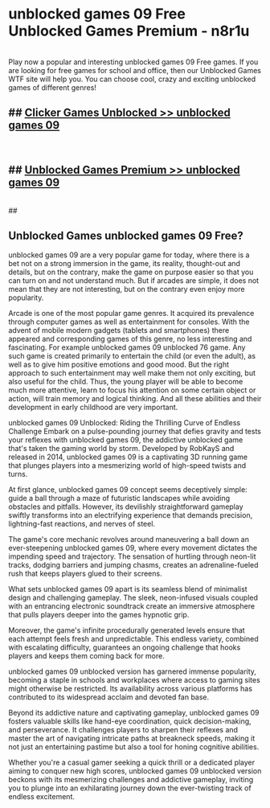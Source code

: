 # unblocked games 09 Free Unblocked Games Premium - n8r1u <br>
<br>
Play now a popular and interesting unblocked games 09 Free games. If you are looking for free games for school and office, then our Unblocked Games WTF site will help you. You can choose cool, crazy and exciting unblocked games of different genres!


## ##  [Clicker Games Unblocked >> unblocked games 09](http://freeplayer.one?title=unblocked_games_09&ref=M1)
  <br>

##  ## [Unblocked Games Premium >> unblocked games 09](http://freeplayer.one?title=unblocked_games_09&ref=M1)
  <br>
  ##



## Unblocked Games unblocked games 09 Free?

unblocked games 09 are a very popular game for today, where there is a bet not on a strong immersion in the game, its reality, thought-out and details, but on the contrary, make the game on purpose easier so that you can turn on and not understand much. But if arcades are simple, it does not mean that they are not interesting, but on the contrary even enjoy more popularity.

Arcade is one of the most popular game genres. It acquired its prevalence through computer games as well as entertainment for consoles. With the advent of mobile modern gadgets (tablets and smartphones) there appeared and corresponding games of this genre, no less interesting and fascinating. For example unblocked games 09 unblocked 76 game. Any such game is created primarily to entertain the child (or even the adult), as well as to give him positive emotions and good mood. But the right approach to such entertainment may well make them not only exciting, but also useful for the child. Thus, the young player will be able to become much more attentive, learn to focus his attention on some certain object or action, will train memory and logical thinking. And all these abilities and their development in early childhood are very important.

unblocked games 09 Unblocked: Riding the Thrilling Curve of Endless Challenge
Embark on a pulse-pounding journey that defies gravity and tests your reflexes with unblocked games 09, the addictive unblocked game that's taken the gaming world by storm. Developed by RobKayS and released in 2014, unblocked games 09 is a captivating 3D running game that plunges players into a mesmerizing world of high-speed twists and turns.

At first glance, unblocked games 09 concept seems deceptively simple: guide a ball through a maze of futuristic landscapes while avoiding obstacles and pitfalls. However, its devilishly straightforward gameplay swiftly transforms into an electrifying experience that demands precision, lightning-fast reactions, and nerves of steel.

The game's core mechanic revolves around maneuvering a ball down an ever-steepening unblocked games 09, where every movement dictates the impending speed and trajectory. The sensation of hurtling through neon-lit tracks, dodging barriers and jumping chasms, creates an adrenaline-fueled rush that keeps players glued to their screens.

What sets unblocked games 09 apart is its seamless blend of minimalist design and challenging gameplay. The sleek, neon-infused visuals coupled with an entrancing electronic soundtrack create an immersive atmosphere that pulls players deeper into the games hypnotic grip.

Moreover, the game's infinite procedurally generated levels ensure that each attempt feels fresh and unpredictable. This endless variety, combined with escalating difficulty, guarantees an ongoing challenge that hooks players and keeps them coming back for more.

unblocked games 09 unblocked version has garnered immense popularity, becoming a staple in schools and workplaces where access to gaming sites might otherwise be restricted. Its availability across various platforms has contributed to its widespread acclaim and devoted fan base.

Beyond its addictive nature and captivating gameplay, unblocked games 09 fosters valuable skills like hand-eye coordination, quick decision-making, and perseverance. It challenges players to sharpen their reflexes and master the art of navigating intricate paths at breakneck speeds, making it not just an entertaining pastime but also a tool for honing cognitive abilities.

Whether you're a casual gamer seeking a quick thrill or a dedicated player aiming to conquer new high scores, unblocked games 09 unblocked version beckons with its mesmerizing challenges and addictive gameplay, inviting you to plunge into an exhilarating journey down the ever-twisting track of endless excitement.